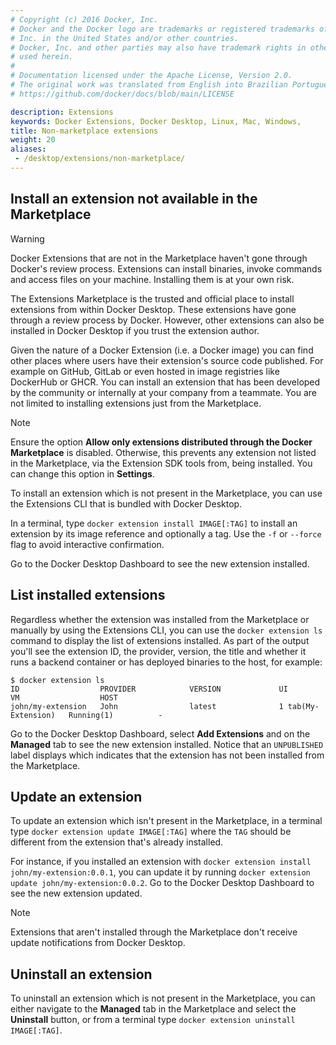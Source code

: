 ```yaml
---
# Copyright (c) 2016 Docker, Inc.
# Docker and the Docker logo are trademarks or registered trademarks of Docker,
# Inc. in the United States and/or other countries.
# Docker, Inc. and other parties may also have trademark rights in other terms
# used herein.
#
# Documentation licensed under the Apache License, Version 2.0.
# The original work was translated from English into Brazilian Portuguese.
# https://github.com/docker/docs/blob/main/LICENSE

description: Extensions
keywords: Docker Extensions, Docker Desktop, Linux, Mac, Windows,
title: Non-marketplace extensions
weight: 20
aliases:
 - /desktop/extensions/non-marketplace/
---
```

## Install an extension not available in the Marketplace

> [!WARNING]
>
> Docker Extensions that are not in the Marketplace haven't gone through Docker's review process.
> Extensions can install binaries, invoke commands and access files on your machine. Installing them is at your own risk.

The Extensions Marketplace is the trusted and official place to install extensions from within Docker Desktop. These extensions have gone through a review process by Docker. However, other extensions can also be installed in Docker Desktop if you trust the extension author.

Given the nature of a Docker Extension (i.e. a Docker image) you can find other places where users have their extension's source code published. For example on GitHub, GitLab or even hosted in image registries like DockerHub or GHCR.
You can install an extension that has been developed by the community or internally at your company from a teammate. You are not limited to installing extensions just from the Marketplace.

> [!NOTE]
>
> Ensure the option **Allow only extensions distributed through the Docker Marketplace** is disabled. Otherwise, this prevents any extension not listed in the Marketplace, via the Extension SDK tools from, being installed.
> You can change this option in **Settings**. 

To install an extension which is not present in the Marketplace, you can use the Extensions CLI that is bundled with Docker Desktop.

In a terminal, type `docker extension install IMAGE[:TAG]` to install an extension by its image reference and optionally a tag. Use the `-f` or `--force` flag to avoid interactive confirmation.

Go to the Docker Desktop Dashboard to see the new extension installed.

## List installed extensions

Regardless whether the extension was installed from the Marketplace or manually by using the Extensions CLI, you can use the `docker extension ls` command to display the list of extensions installed.
As part of the output you'll see the extension ID, the provider, version, the title and whether it runs a backend container or has deployed binaries to the host, for example:

```console
$ docker extension ls
ID                  PROVIDER            VERSION             UI                    VM                  HOST
john/my-extension   John                latest              1 tab(My-Extension)   Running(1)          -
```

Go to the Docker Desktop Dashboard, select **Add Extensions** and on the **Managed** tab to see the new extension installed.
Notice that an `UNPUBLISHED` label displays which indicates that the extension has not been installed from the Marketplace.

## Update an extension 

To update an extension which isn't present in the Marketplace, in a terminal type `docker extension update IMAGE[:TAG]` where the `TAG` should be different from the extension that's already installed.

For instance, if you installed an extension with `docker extension install john/my-extension:0.0.1`, you can update it by running `docker extension update john/my-extension:0.0.2`.
Go to the Docker Desktop Dashboard to see the new extension updated.

> [!NOTE]
>
> Extensions that aren't installed through the Marketplace don't receive update notifications from Docker Desktop.

## Uninstall an extension

To uninstall an extension which is not present in the Marketplace, you can either navigate to the **Managed** tab in the Marketplace and select the **Uninstall** button, or from a terminal type `docker extension uninstall IMAGE[:TAG]`.
